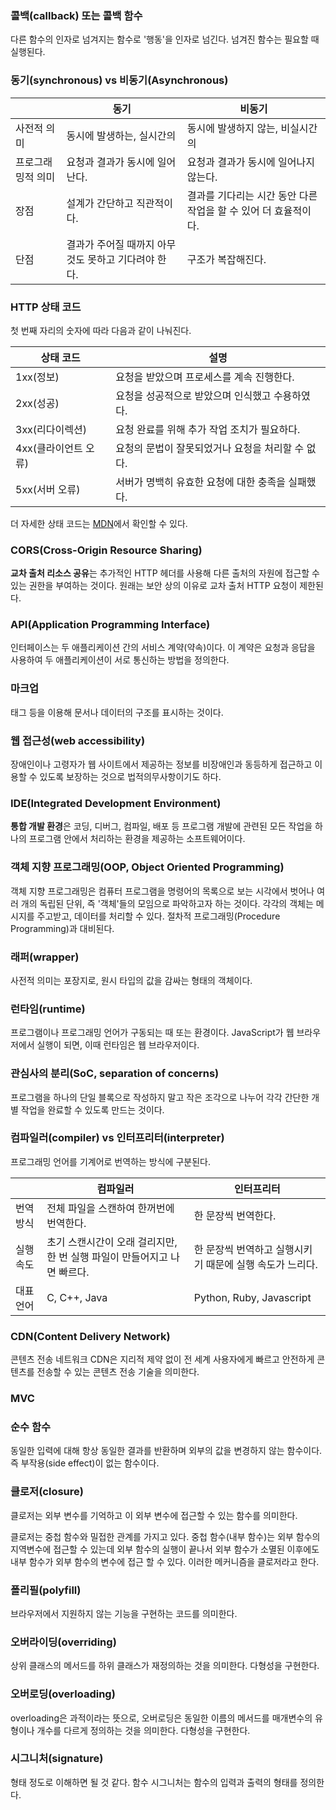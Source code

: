 ### 콜백(callback) 또는 콜백 함수
다른 함수의 인자로 넘겨지는 함수로 '행동'을 인자로 넘긴다. 넘겨진 함수는 필요할 때 실행된다.

### 동기(synchronous) vs 비동기(Asynchronous)

||동기|비동기|
|---|---|---|
|사전적 의미|동시에 발생하는, 실시간의|동시에 발생하지 않는, 비실시간의|
|프로그래밍적 의미|요청과 결과가 동시에 일어난다.|요청과 결과가 동시에 일어나지 않는다.|
|장점|설계가 간단하고 직관적이다.|결과를 기다리는 시간 동안 다른 작업을 할 수 있어 더 효율적이다.|
|단점|결과가 주어질 때까지 아무것도 못하고 기다려야 한다.|구조가 복잡해진다.|

### HTTP 상태 코드
첫 번째 자리의 숫자에 따라 다음과 같이 나눠진다.

|상태 코드|설명|
|---|---|
|1xx(정보)|요청을 받았으며 프로세스를 계속 진행한다.|
|2xx(성공)|요청을 성공적으로 받았으며 인식했고 수용하였다.|
|3xx(리다이렉션)|요청 완료를 위해 추가 작업 조치가 필요하다.|
|4xx(클라이언트 오류)|요청의 문법이 잘못되었거나 요청을 처리할 수 없다.|
|5xx(서버 오류)|서버가 명백히 유효한 요청에 대한 충족을 실패했다.|

더 자세한 상태 코드는 [MDN](https://developer.mozilla.org/ko/docs/Web/HTTP/Status)에서 확인할 수 있다.

### CORS(Cross-Origin Resource Sharing)
**교차 출처 리소스 공유**는 추가적인 HTTP 헤더를 사용해 다른 출처의 자원에 접근할 수 있는 권한을 부여하는 것이다. 원래는 보안 상의 이유로 교차 출처 HTTP 요청이 제한된다.

### API(Application Programming Interface)
인터페이스는 두 애플리케이션 간의 서비스 계약(약속)이다. 이 계약은 요청과 응답을 사용하여 두 애플리케이션이 서로 통신하는 방법을 정의한다.

### 마크업
태그 등을 이용해 문서나 데이터의 구조를 표시하는 것이다.

### 웹 접근성(web accessibility)
장애인이나 고령자가 웹 사이트에서 제공하는 정보를 비장애인과 동등하게 접근하고 이용할 수 있도록 보장하는 것으로 법적의무사항이기도 하다.

### IDE(Integrated Development Environment)
**통합 개발 환경**은 코딩, 디버그, 컴파일, 배포 등 프로그램 개발에 관련된 모든 작업을 하나의 프로그램 안에서 처리하는 환경을 제공하는 소프트웨어이다.

### 객체 지향 프로그래밍(OOP, Object Oriented Programming)
객체 지향 프로그래밍은 컴퓨터 프로그램을 명령어의 목록으로 보는 시각에서 벗어나 여러 개의 독립된 단위, 즉 '객체'들의 모임으로 파악하고자 하는 것이다. 각각의 객체는 메시지를 주고받고, 데이터를 처리할 수 있다. 절차적 프로그래밍(Procedure Programming)과 대비된다.

### 래퍼(wrapper)
사전적 의미는 포장지로, 원시 타입의 값을 감싸는 형태의 객체이다.

### 런타임(runtime)
프로그램이나 프로그래밍 언어가 구동되는 때 또는 환경이다. JavaScript가 웹 브라우저에서 실행이 되면, 이때 런타임은 웹 브라우저이다.

### 관심사의 분리(SoC, separation of concerns)
프로그램을 하나의 단일 블록으로 작성하지 말고 작은 조각으로 나누어 각각 간단한 개별 작업을 완료할 수 있도록 만드는 것이다.

### 컴파일러(compiler) vs 인터프리터(interpreter)
프로그래밍 언어를 기계어로 번역하는 방식에  구분된다.

||컴파일러|인터프리터|
|---|---|---|
|번역 방식|전체 파일을 스캔하여 한꺼번에 번역한다.|한 문장씩 번역한다.|
|실행 속도|초기 스캔시간이 오래 걸리지만, 한 번 실행 파일이 만들어지고 나면 빠르다.|한 문장씩 번역하고 실행시키기 때문에 실행 속도가 느리다.|
|대표 언어|C, C++, Java|Python, Ruby, Javascript|

### CDN(Content Delivery Network)
콘텐츠 전송 네트워크 CDN은 지리적 제약 없이 전 세계 사용자에게 빠르고 안전하게 콘텐츠를 전송할 수 있는 콘텐츠 전송 기술을 의미한다.

### MVC


### 순수 함수
동일한 입력에 대해 항상 동일한 결과를 반환하며 외부의 값을 변경하지 않는 함수이다. 즉 부작용(side effect)이 없는 함수이다.

### 클로저(closure)
클로저는 외부 변수를 기억하고 이 외부 변수에 접근할 수 있는 함수를 의미한다.

클로저는 중첩 함수와 밀접한 관계를 가지고 있다. 중첩 함수(내부 함수)는 외부 함수의 지역변수에 접근할 수 있는데 외부 함수의 실행이 끝나서 외부 함수가 소멸된 이후에도 내부 함수가 외부 함수의 변수에 접근 할 수 있다. 이러한 메커니즘을 클로저라고 한다.

### 폴리필(polyfill)

브라우저에서 지원하지 않는 기능을 구현하는 코드를 의미한다.

### 오버라이딩(overriding)

상위 클래스의 메서드를 하위 클래스가 재정의하는 것을 의미한다. 다형성을 구현한다.

### 오버로딩(overloading)

overloading은 과적이라는 뜻으로, 오버로딩은 동일한 이름의 메서드를 매개변수의 유형이나 개수를 다르게 정의하는 것을 의미한다. 다형성을 구현한다.

### 시그니처(signature)

형태 정도로 이해하면 될 것 같다. 함수 시그니처는 함수의 입력과 출력의 형태를 정의한다.
